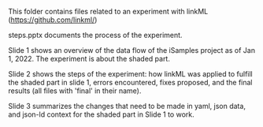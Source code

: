 This folder contains files related to an experiment with linkML (https://github.com/linkml/)


steps.pptx documents the process of the experiment. 


Slide 1 shows an overview of the data flow of the iSamples project as of Jan 1, 2022. The experiment is about the shaded part.


Slide 2 shows the steps of the experiment: how linkML was applied to fulfill the shaded part in slide 1, errors encountered, fixes proposed, and the final results (all files with 'final' in their name).


Slide 3 summarizes the changes that need to be made in yaml, json data, and json-ld context for the shaded part in Slide 1 to work. 
